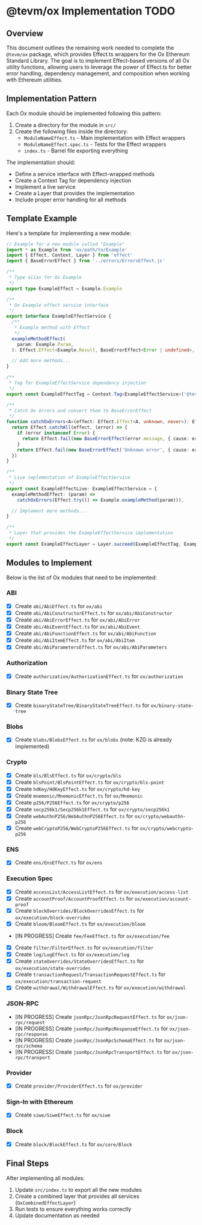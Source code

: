 # @tevm/ox Implementation TODO

## Overview

This document outlines the remaining work needed to complete the `@tevm/ox` package, which provides Effect.ts wrappers for the Ox Ethereum Standard Library. The goal is to implement Effect-based versions of all Ox utility functions, allowing users to leverage the power of Effect.ts for better error handling, dependency management, and composition when working with Ethereum utilities.

## Implementation Pattern

Each Ox module should be implemented following this pattern:

1. Create a directory for the module in `src/`
2. Create the following files inside the directory:
   - `ModuleNameEffect.ts` - Main implementation with Effect wrappers
   - `ModuleNameEffect.spec.ts` - Tests for the Effect wrappers
   - `index.ts` - Barrel file exporting everything

The implementation should:
- Define a service interface with Effect-wrapped methods
- Create a Context Tag for dependency injection
- Implement a live service
- Create a Layer that provides the implementation
- Include proper error handling for all methods

## Template Example

Here's a template for implementing a new module:

```typescript
// Example for a new module called "Example"
import * as Example from 'ox/path/to/Example'
import { Effect, Context, Layer } from 'effect'
import { BaseErrorEffect } from '../errors/ErrorsEffect.js'

/**
 * Type alias for Ox Example
 */
export type ExampleEffect = Example.Example

/**
 * Ox Example effect service interface
 */
export interface ExampleEffectService {
  /**
   * Example method with Effect
   */
  exampleMethodEffect(
    param: Example.Param,
  ): Effect.Effect<Example.Result, BaseErrorEffect<Error | undefined>, never>

  // Add more methods...
}

/**
 * Tag for ExampleEffectService dependency injection
 */
export const ExampleEffectTag = Context.Tag<ExampleEffectService>('@tevm/ox/ExampleEffect')

/**
 * Catch Ox errors and convert them to BaseErrorEffect
 */
function catchOxErrors<A>(effect: Effect.Effect<A, unknown, never>): Effect.Effect<A, BaseErrorEffect<Error | undefined>, never> {
  return Effect.catchAll(effect, (error) => {
    if (error instanceof Error) {
      return Effect.fail(new BaseErrorEffect(error.message, { cause: error }))
    }
    return Effect.fail(new BaseErrorEffect('Unknown error', { cause: error instanceof Error ? error : undefined }))
  })
}

/**
 * Live implementation of ExampleEffectService
 */
export const ExampleEffectLive: ExampleEffectService = {
  exampleMethodEffect: (param) =>
    catchOxErrors(Effect.try(() => Example.exampleMethod(param))),

  // Implement more methods...
}

/**
 * Layer that provides the ExampleEffectService implementation
 */
export const ExampleEffectLayer = Layer.succeed(ExampleEffectTag, ExampleEffectLive)
```

## Modules to Implement

Below is the list of Ox modules that need to be implemented:

### ABI
- [x] Create `abi/AbiEffect.ts` for `ox/abi`
- [x] Create `abi/AbiConstructorEffect.ts` for `ox/abi/AbiConstructor`
- [x] Create `abi/AbiErrorEffect.ts` for `ox/abi/AbiError`
- [x] Create `abi/AbiEventEffect.ts` for `ox/abi/AbiEvent`
- [x] Create `abi/AbiFunctionEffect.ts` for `ox/abi/AbiFunction`
- [x] Create `abi/AbiItemEffect.ts` for `ox/abi/AbiItem`
- [x] Create `abi/AbiParametersEffect.ts` for `ox/abi/AbiParameters`

### Authorization
- [x] Create `authorization/AuthorizationEffect.ts` for `ox/authorization`

### Binary State Tree
- [x] Create `binaryStateTree/BinaryStateTreeEffect.ts` for `ox/binary-state-tree`

### Blobs
- [x] Create `blobs/BlobsEffect.ts` for `ox/blobs` (note: KZG is already implemented)

### Crypto
- [x] Create `bls/BlsEffect.ts` for `ox/crypto/bls`
- [x] Create `blsPoint/BlsPointEffect.ts` for `ox/crypto/bls-point`
- [x] Create `hdKey/HdKeyEffect.ts` for `ox/crypto/hd-key`
- [x] Create `mnemonic/MnemonicEffect.ts` for `ox/Mnemonic`
- [x] Create `p256/P256Effect.ts` for `ox/crypto/p256`
- [x] Create `secp256k1/Secp256k1Effect.ts` for `ox/crypto/secp256k1`
- [x] Create `webAuthnP256/WebAuthnP256Effect.ts` for `ox/crypto/webauthn-p256`
- [x] Create `webCryptoP256/WebCryptoP256Effect.ts` for `ox/crypto/webcrypto-p256`

### ENS
- [x] Create `ens/EnsEffect.ts` for `ox/ens`

### Execution Spec
- [x] Create `accessList/AccessListEffect.ts` for `ox/execution/access-list`
- [x] Create `accountProof/AccountProofEffect.ts` for `ox/execution/account-proof`
- [x] Create `blockOverrides/BlockOverridesEffect.ts` for `ox/execution/block-overrides`
- [x] Create `bloom/BloomEffect.ts` for `ox/execution/bloom`
- [IN PROGRESS] Create `fee/FeeEffect.ts` for `ox/execution/fee`
- [x] Create `filter/FilterEffect.ts` for `ox/execution/filter`
- [x] Create `log/LogEffect.ts` for `ox/execution/log`
- [x] Create `stateOverrides/StateOverridesEffect.ts` for `ox/execution/state-overrides`
- [x] Create `transactionRequest/TransactionRequestEffect.ts` for `ox/execution/transaction-request`
- [x] Create `withdrawal/WithdrawalEffect.ts` for `ox/execution/withdrawal`

### JSON-RPC
- [IN PROGRESS] Create `jsonRpc/JsonRpcRequestEffect.ts` for `ox/json-rpc/request`
- [IN PROGRESS] Create `jsonRpc/JsonRpcResponseEffect.ts` for `ox/json-rpc/response`
- [IN PROGRESS] Create `jsonRpc/JsonRpcSchemaEffect.ts` for `ox/json-rpc/schema`
- [IN PROGRESS] Create `jsonRpc/JsonRpcTransportEffect.ts` for `ox/json-rpc/transport`

### Provider
- [x] Create `provider/ProviderEffect.ts` for `ox/provider`

### Sign-In with Ethereum
- [x] Create `siwe/SiweEffect.ts` for `ox/siwe`

### Block
- [x] Create `block/BlockEffect.ts` for `ox/core/Block`

## Final Steps

After implementing all modules:

1. Update `src/index.ts` to export all the new modules
2. Create a combined layer that provides all services (`OxCombinedEffectLayer`)
3. Run tests to ensure everything works correctly
4. Update documentation as needed
